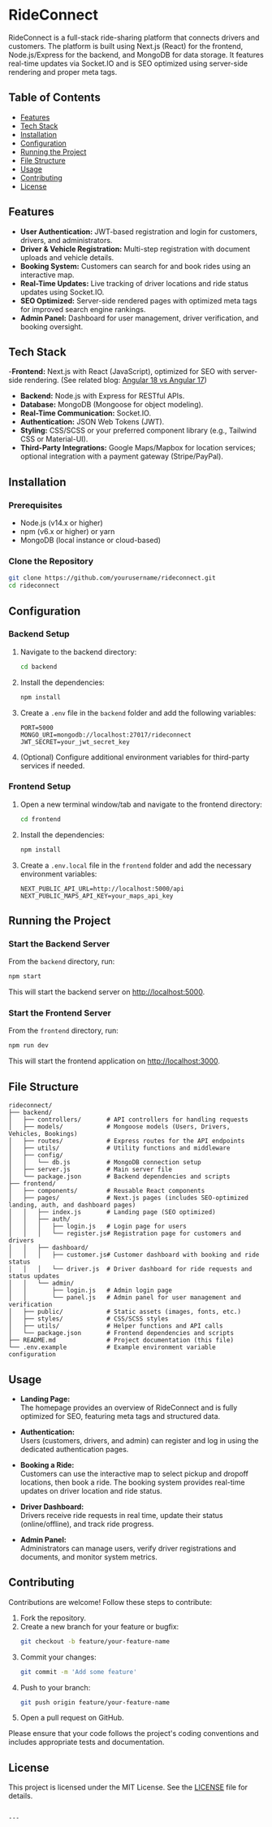 # RideConnect

RideConnect is a full-stack ride-sharing platform that connects drivers and customers. The platform is built using Next.js (React) for the frontend, Node.js/Express for the backend, and MongoDB for data storage. It features real-time updates via Socket.IO and is SEO optimized using server-side rendering and proper meta tags.

## Table of Contents

- [Features](#features)
- [Tech Stack](#tech-stack)
- [Installation](#installation)
- [Configuration](#configuration)
- [Running the Project](#running-the-project)
- [File Structure](#file-structure)
- [Usage](#usage)
- [Contributing](#contributing)
- [License](#license)

## Features

- **User Authentication:** JWT-based registration and login for customers, drivers, and administrators.
- **Driver & Vehicle Registration:** Multi-step registration with document uploads and vehicle details.
- **Booking System:** Customers can search for and book rides using an interactive map.
- **Real-Time Updates:** Live tracking of driver locations and ride status updates using Socket.IO.
- **SEO Optimized:** Server-side rendered pages with optimized meta tags for improved search engine rankings.
- **Admin Panel:** Dashboard for user management, driver verification, and booking oversight.

## Tech Stack

-**Frontend:** Next.js with React (JavaScript), optimized for SEO with server-side rendering. (See related blog: [Angular 18 vs Angular 17](https://mernstackdev.com/angular-18-vs-angular-17-changed-and-improved/))
- **Backend:** Node.js with Express for RESTful APIs.
- **Database:** MongoDB (Mongoose for object modeling).
- **Real-Time Communication:** Socket.IO.
- **Authentication:** JSON Web Tokens (JWT).
- **Styling:** CSS/SCSS or your preferred component library (e.g., Tailwind CSS or Material-UI).
- **Third-Party Integrations:** Google Maps/Mapbox for location services; optional integration with a payment gateway (Stripe/PayPal).

## Installation

### Prerequisites

- Node.js (v14.x or higher)
- npm (v6.x or higher) or yarn
- MongoDB (local instance or cloud-based)

### Clone the Repository

```bash
git clone https://github.com/yourusername/rideconnect.git
cd rideconnect
```

## Configuration

### Backend Setup

1. Navigate to the backend directory:

    ```bash
    cd backend
    ```

2. Install the dependencies:

    ```bash
    npm install
    ```

3. Create a `.env` file in the `backend` folder and add the following variables:

    ```env
    PORT=5000
    MONGO_URI=mongodb://localhost:27017/rideconnect
    JWT_SECRET=your_jwt_secret_key
    ```

4. (Optional) Configure additional environment variables for third-party services if needed.

### Frontend Setup

1. Open a new terminal window/tab and navigate to the frontend directory:

    ```bash
    cd frontend
    ```

2. Install the dependencies:

    ```bash
    npm install
    ```

3. Create a `.env.local` file in the `frontend` folder and add the necessary environment variables:

    ```env
    NEXT_PUBLIC_API_URL=http://localhost:5000/api
    NEXT_PUBLIC_MAPS_API_KEY=your_maps_api_key
    ```

## Running the Project

### Start the Backend Server

From the `backend` directory, run:

```bash
npm start
```

This will start the backend server on [http://localhost:5000](http://localhost:5000).

### Start the Frontend Server

From the `frontend` directory, run:

```bash
npm run dev
```

This will start the frontend application on [http://localhost:3000](http://localhost:3000).

## File Structure

```
rideconnect/
├── backend/
│   ├── controllers/       # API controllers for handling requests
│   ├── models/            # Mongoose models (Users, Drivers, Vehicles, Bookings)
│   ├── routes/            # Express routes for the API endpoints
│   ├── utils/             # Utility functions and middleware
│   ├── config/
│   │   └── db.js          # MongoDB connection setup
│   ├── server.js          # Main server file
│   └── package.json       # Backend dependencies and scripts
├── frontend/
│   ├── components/        # Reusable React components
│   ├── pages/             # Next.js pages (includes SEO-optimized landing, auth, and dashboard pages)
│   │   ├── index.js       # Landing page (SEO optimized)
│   │   ├── auth/
│   │   │   ├── login.js   # Login page for users
│   │   │   └── register.js# Registration page for customers and drivers
│   │   ├── dashboard/
│   │   │   ├── customer.js# Customer dashboard with booking and ride status
│   │   │   └── driver.js  # Driver dashboard for ride requests and status updates
│   │   └── admin/
│   │       ├── login.js   # Admin login page
│   │       └── panel.js   # Admin panel for user management and verification
│   ├── public/            # Static assets (images, fonts, etc.)
│   ├── styles/            # CSS/SCSS styles
│   ├── utils/             # Helper functions and API calls
│   └── package.json       # Frontend dependencies and scripts
├── README.md              # Project documentation (this file)
└── .env.example           # Example environment variable configuration
```

## Usage

- **Landing Page:**  
  The homepage provides an overview of RideConnect and is fully optimized for SEO, featuring meta tags and structured data.

- **Authentication:**  
  Users (customers, drivers, and admin) can register and log in using the dedicated authentication pages.

- **Booking a Ride:**  
  Customers can use the interactive map to select pickup and dropoff locations, then book a ride. The booking system provides real-time updates on driver location and ride status.

- **Driver Dashboard:**  
  Drivers receive ride requests in real time, update their status (online/offline), and track ride progress.

- **Admin Panel:**  
  Administrators can manage users, verify driver registrations and documents, and monitor system metrics.

## Contributing

Contributions are welcome! Follow these steps to contribute:

1. Fork the repository.
2. Create a new branch for your feature or bugfix:
   ```bash
   git checkout -b feature/your-feature-name
   ```
3. Commit your changes:
   ```bash
   git commit -m 'Add some feature'
   ```
4. Push to your branch:
   ```bash
   git push origin feature/your-feature-name
   ```
5. Open a pull request on GitHub.

Please ensure that your code follows the project's coding conventions and includes appropriate tests and documentation.

## License

This project is licensed under the MIT License. See the [LICENSE](LICENSE) file for details.
```

---
